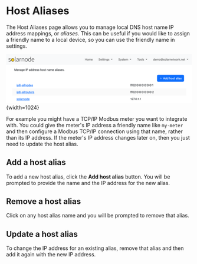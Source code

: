 # Host Aliases

The Host Aliases page allows you to manage local DNS host name IP address mappings, or _aliases_.
This can be useful if you would like to assign a friendly name to a local device, so you can use
the friendly name in settings.

![SolarNode Host Aliases screen](../../../images/users/setup/setup-system-host-aliases@2x.png){width=1024}

For example you might have a TCP/IP Modbus meter you want to integrate with. You could give the
meter's IP address a friendly name like `my-meter` and then configure a Modbus TCP/IP connection
using that name, rather than its IP address. If the meter's IP address changes later on, then you
just need to update the host alias.

## Add a host alias

To add a new host alias, click the **Add host alias** button. You will be prompted to provide the
name and the IP address for the new alias.

## Remove a host alias

Click on any host alias name and you will be prompted to remove that alias.

## Update a host alias

To change the IP address for an existing alias, remove that alias and then add it again with
the new IP address.
